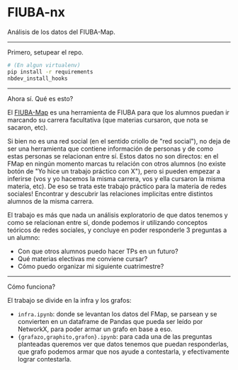 # FIUBA-nx

Análisis de los datos del FIUBA-Map.

---

Primero, setupear el repo.

```zsh
# (En algun virtualenv)
pip install -r requirements
nbdev_install_hooks
```

---

Ahora sí. Qué es esto?

El [FIUBA-Map](https://fede.dm/FIUBA-Map/) es una herramienta de FIUBA para que los alumnos puedan ir marcando su carrera facultativa (que materias cursaron, que nota se sacaron, etc).

Si bien no es una red social (en el sentido criollo de "red social"), no deja de ser una herramienta que contiene información de personas y de como estas personas se relacionan entre sí. Estos datos no son directos: en el FMap en ningún momento marcas tu relación con otros alumnos (no existe botón de "Yo hice un trabajo práctico con X"), pero si pueden empezar a inferirse (vos y yo hacemos la misma carrera, vos y ella cursaron la misma materia, etc). De eso se trata este trabajo práctico para la materia de redes sociales! Encontrar y descubrir las relaciones implicitas entre distintos alumnos de la misma carrera.

El trabajo es más que nada un análisis exploratorio de que datos tenemos y como se relacionan entre sí, donde podemos ir utilizando conceptos teóricos de redes sociales, y concluye en poder responderle 3 preguntas a un alumno:

- Con que otros alumnos puedo hacer TPs en un futuro?
- Qué materias electivas me conviene cursar?
- Cómo puedo organizar mi siguiente cuatrimestre?

---

Cómo funciona?

El trabajo se divide en la infra y los grafos:

- `infra.ipynb`: donde se levantan los datos del FMap, se parsean y se convierten en un dataframe de Pandas que pueda ser leído por NetworkX, para poder armar un grafo en base a eso.
- `{grafazo,graphito,grafon}.ipynb`: para cada una de las preguntas planteadas queremos ver que datos tenemos que puedan responderlas, que grafo podemos armar que nos ayude a contestarla, y efectivamente lograr contestarla.
